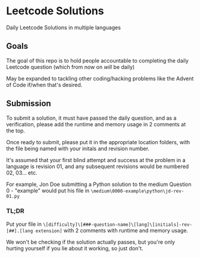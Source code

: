 # Leetcode Solutions
Daily Leetcode Solutions in multiple languages

## Goals
The goal of this repo is to hold people accountable to completing the daily Leetcode question (which from now on *will* be daily)

May be expanded to tackling other coding/hacking problems like the Advent of Code if/when that's desired.

## Submission
To submit a solution, it must have passed the daily question, and as a verification, please add the runtime and memory usage in 2 comments at the top.

Once ready to submit, please put it in the appropriate location folders, with the file being named with your initals and revision number.

It's assumed that your first blind attempt and success at the problem in a language is revision 01, and any subsequent revisions would be numbered 02, 03... etc. 

For example, Jon Doe submitting a Python solution to the medium Question 0 - "example" would put his file in `\medium\0000-example\python\jd-rev-01.py`

### TL;DR
Put your file in
```\[difficulty]\[###-question-name]\[lang]\[initials]-rev-[##].[lang extension]```
with 2 comments with runtime and memory usage.


We won't be checking if the solution actually passes, but you're only hurting yourself if you lie about it working, so just don't.

